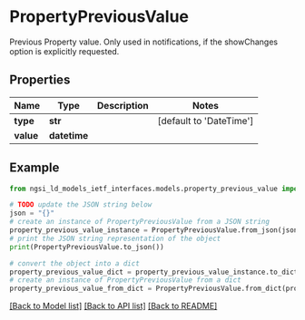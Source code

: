 # PropertyPreviousValue

Previous Property value. Only used in notifications, if the showChanges  option is explicitly requested. 

## Properties

Name | Type | Description | Notes
------------ | ------------- | ------------- | -------------
**type** | **str** |  | [default to 'DateTime']
**value** | **datetime** |  | 

## Example

```python
from ngsi_ld_models_ietf_interfaces.models.property_previous_value import PropertyPreviousValue

# TODO update the JSON string below
json = "{}"
# create an instance of PropertyPreviousValue from a JSON string
property_previous_value_instance = PropertyPreviousValue.from_json(json)
# print the JSON string representation of the object
print(PropertyPreviousValue.to_json())

# convert the object into a dict
property_previous_value_dict = property_previous_value_instance.to_dict()
# create an instance of PropertyPreviousValue from a dict
property_previous_value_from_dict = PropertyPreviousValue.from_dict(property_previous_value_dict)
```
[[Back to Model list]](../README.md#documentation-for-models) [[Back to API list]](../README.md#documentation-for-api-endpoints) [[Back to README]](../README.md)


